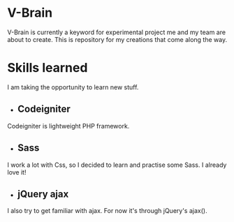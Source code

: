 # V-Brain

V-Brain is currently a keyword for experimental project me and my team are about to create. This is repository for my creations that come along the way.

# Skills learned

I am taking the opportunity to learn new stuff.

- ## Codeigniter

Codeigniter is lightweight PHP framework.

- ## Sass

I work a lot with Css, so I decided to learn and practise some Sass. I already love it!

- ## jQuery ajax

I also try to get familiar with ajax. For now it's through jQuery's ajax().
